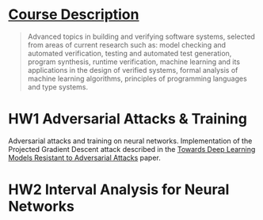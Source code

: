 # [Course Description](https://siebelschool.illinois.edu/academics/courses/cs521-120248)

> Advanced topics in building and verifying software systems, selected from areas of current research such as: model checking and automated verification, testing and automated test generation, program synthesis, runtime verification, machine learning and its applications in the design of verified systems, formal analysis of machine learning algorithms, principles of programming languages and type systems. 

# HW1 Adversarial Attacks & Training

Adversarial attacks and training on neural networks. Implementation of the Projected Gradient Descent attack described 
in the [Towards Deep Learning Models Resistant to Adversarial Attacks](https://arxiv.org/pdf/1706.06083) paper.

# HW2 Interval Analysis for Neural Networks

